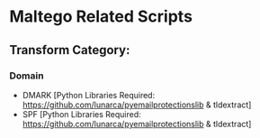 # Maltego Related Scripts 

## Transform Category:
### Domain
* DMARK [Python Libraries Required: https://github.com/lunarca/pyemailprotectionslib & tldextract]
* SPF [Python Libraries Required: https://github.com/lunarca/pyemailprotectionslib & tldextract]
